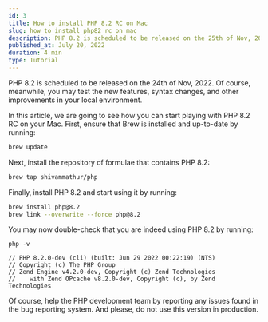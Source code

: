 ```yaml
---
id: 3
title: How to install PHP 8.2 RC on Mac
slug: how_to_install_php82_rc_on_mac
description: PHP 8.2 is scheduled to be released on the 25th of Nov, 2021. Of course, meanwhile, you may test the new features, syntax changes, and other improvements in your local environment.
published_at: July 20, 2022
duration: 4 min
type: Tutorial
---
```


PHP 8.2 is scheduled to be released on the 24th of Nov, 2022. Of course, meanwhile, you may test the new features, syntax changes, and other improvements in your local environment.

In this article, we are going to see how you can start playing with PHP 8.2 RC on your Mac. First, ensure that Brew is installed and up-to-date by running:

```bash
brew update
```

Next, install the repository of formulae that contains PHP 8.2:

```bash
brew tap shivammathur/php
```

Finally, install PHP 8.2 and start using it by running:

```bash
brew install php@8.2
brew link --overwrite --force php@8.2
```

You may now double-check that you are indeed using PHP 8.2 by running:

```
php -v

// PHP 8.2.0-dev (cli) (built: Jun 29 2022 00:22:19) (NTS)
// Copyright (c) The PHP Group
// Zend Engine v4.2.0-dev, Copyright (c) Zend Technologies
//    with Zend OPcache v8.2.0-dev, Copyright (c), by Zend Technologies
```

Of course, help the PHP development team by reporting any issues found in the bug reporting system. And please, do not use this version in production.
